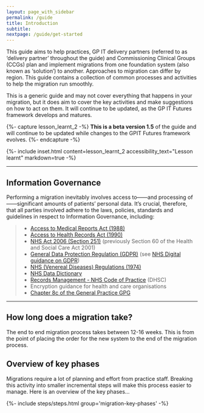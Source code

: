 ```yaml
---
layout: page_with_sidebar
permalink: /guide
title: Introduction
subtitle:
nextpage: /guide/get-started
---
```


This guide aims to help practices, GP IT delivery partners (referred to as ‘delivery partner’ throughout the guide) and Commissioning Clinical Groups (CCGs) plan and implement migrations from one foundation system (also known as ‘solution’) to another. Approaches to migration can differ by region. This guide contains a collection of common processes and activities to help the migration run smoothly.

This is a generic guide and may not cover everything that happens in your migration, but it does aim to cover the key activities and make suggestions on how to act on them. It will continue to be updated, as the GP IT Futures framework develops and matures.

{%- capture lesson_learnt_2 -%} **This is a beta version 1.5** of the guide and will continue to be updated while changes to the GPIT Futures framework evolves.
{%- endcapture -%}

{%- include inset.html content=lesson_learnt_2 accessibility_text="Lesson learnt" markdown=true -%}

* * *

## Information Governance

Performing a migration inevitably involves access to——and processing of——significant amounts of patients’  personal data. It’s crucial, therefore, that all parties involved adhere to the laws, policies, standards and guidelines in respect to Information Governance, including:
<!-- [UPLIFT] The Supplier Compliance Team requested that we add references to these documents in the Migration Guide -->
>* [Access to Medical Reports Act (1988)](http://www.legislation.gov.uk/ukpga/1988/28/contents)
>* [Access to Health Records Act (1990)](http://www.legislation.gov.uk/ukpga/1990/23)
>* [NHS Act 2006 (Section 251)](http://www.legislation.gov.uk/ukpga/2006/41/section/251) (previously Section 60 of the Health and Social Care Act 2001)
>* [General Data Protection Regulation (GDPR)](https://ico.org.uk/for-organisations/guide-to-data-protection/guide-to-the-general-data-protection-regulation-gdpr/) (see [NHS Digital guidance on GDPR](https://digital.nhs.uk/data-and-information/looking-after-information/data-security-and-information-governance/information-governance-alliance-iga/general-data-protection-regulation-gdpr-guidance))
>* [NHS (Venereal Diseases) Regulations (1974)](http://www.legislation.gov.uk/uksi/1974/29/regulation/2/made)
>* [NHS Data Dictionary](https://www.datadictionary.nhs.uk/?_cldee=bGluZHNheWpveWNlQG5ocy5uZXQ%3d&recipientid=contact-8126f32424a0e61180f95065f38bd5b1-cc367001e5d34f55a9ebb2da53a0be7b&esid=2921a4d1-5a70-e711-810d-5065f38bf2f1&urlid=0)
>* [Records Management - NHS Code of Practice](https://digital.nhs.uk/data-and-information/looking-after-information/data-security-and-information-governance/codes-of-practice-for-handling-information-in-health-and-care/records-management-code-of-practice-for-health-and-social-care-2016) (DHSC)
>* Encryption guidance for health and care organisations<!-- [GAP] link missing for 'encryption guidance' reference, do we even need this reference? -->
>* [Chapter 8c of the General Practice GPG](https://assets.publishing.service.gov.uk/government/uploads/system/uploads/attachment_data/file/215680/dh_125350.pdf)

* * *


## How long does a migration take?

The end to end migration process takes between 12-16 weeks. This is from the point of placing the order for the new system to the end of the  migration process.


## Overview of key phases

Migrations require a lot of planning and effort from practice staff. Breaking this activity into smaller incremental steps will make this process easier to manage. Here is an overview of the key phases…

{%- include steps/steps.html group='migration-key-phases' -%}
